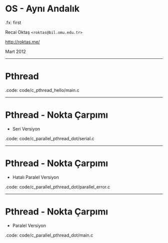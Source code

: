 #   OS - Aynı Andalık

.fx: first

Recai Oktaş `<roktas@bil.omu.edu.tr>`

http://roktas.me/

Mart 2012

---

#   Pthread

.code: code/c_pthread_hello/main.c

---

#   Pthread - Nokta Çarpımı

*   Seri Versiyon

.code: code/c_parallel_pthread_dot/serial.c

---

#   Pthread - Nokta Çarpımı

*   Hatalı Paralel Versiyon

.code: code/c_parallel_pthread_dot/parallel_error.c

---

#   Pthread - Nokta Çarpımı

*   Paralel Versiyon

.code: code/c_parallel_pthread_dot/main.c
